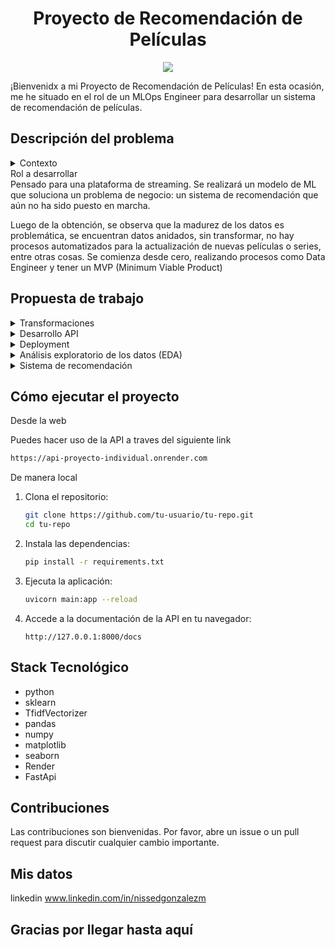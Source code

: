 

# <h1 align=center> Proyecto de Recomendación de Películas </h1>

<p align=center><img src=https://img.freepik.com/premium-vector/video-camera-icon-comic-style-movie-play-vector-cartoon-illustration-pictogram-video-streaming-business-concept-splash-effect_157943-5803.jpg?w=200><p>
  
¡Bienvenidx a mi Proyecto de Recomendación de Películas! En esta ocasión, me he situado en el rol de un MLOps Engineer para desarrollar un sistema de recomendación de películas.

  
## Descripción del problema

<details>
  <summary>Contexto</summary>
  El ciclo de vida de un proyecto de Machine Learning debe incluir desde el tratamiento y recolección de los datos hasta el entrenamiento y mantenimiento del modelo de ML según llegan nuevos datos.
</details>


  <summary>Rol a desarrollar</summary>
Pensado para una plataforma de streaming. Se realizará un modelo de ML que soluciona un problema de negocio: un sistema de recomendación que aún no ha sido puesto en marcha.

  Luego de la obtención, se observa que la madurez de los datos es problemática, se encuentran datos anidados, sin transformar, no hay procesos automatizados para la actualización de nuevas películas o series, entre otras cosas.
  Se comienza desde cero, realizando procesos como Data Engineer y tener un MVP (Minimum Viable Product)


## Propuesta de trabajo

<details>
  <summary>Transformaciones</summary>
 ⏩ Realicé las siguientes transformaciones a los datos: (ETL)

  - Desanidar campos como `belongs_to_collection`, `production_companies`,`genres`,`movies_companys`,`spoken_languages`.
  - Rellenar valores nulos en `revenue` y `budget` con 0.
  - Eliminar valores nulos en `release_date`.
  - Formatear fechas a `AAAA-mm-dd` y crear una columna `release_year` extrayendo el año de la fecha de estreno.
  - Crear la columna `return` calculando `revenue / budget`, con valor 0 cuando no hay datos disponibles.
  - Eliminar columnas no utilizadas: `video`, `imdb_id`, `adult`, `original_title`, `poster_path`, `homepage`, `tagline`.
</details>

<details>
  <summary>Desarrollo API</summary>
  Para disponibilizar los datos, propongo usar el framework FastAPI. Las consultas propuestas son:

  - **cantidad_filmaciones_mes(Mes)**: Devuelve la cantidad de películas estrenadas en el mes consultado.
  - **cantidad_filmaciones_dia(Dia)**: Devuelve la cantidad de películas estrenadas en el día consultado.
  - **score_titulo(titulo_de_la_filmación)**: Devuelve el título, año de estreno y score de una película.
  - **votos_titulo(titulo_de_la_filmación)**: Devuelve el título, cantidad de votos y promedio de votaciones de una película.
  - **get_actor(nombre_actor)**: Devuelve el éxito del actor medido a través del retorno, cantidad de películas y promedio de retorno.
  - **get_director(nombre_director)**: Devuelve el éxito del director medido a través del retorno, nombre de cada película con fecha de lanzamiento, retorno individual, costo y ganancia.
</details>

<details>
  <summary>Deployment</summary>
  En esta ocasión he optado por Render.
</details>

<details>
  <summary>Análisis exploratorio de los datos (EDA)</summary>
  Después de limpiar los datos, he decidido investigar las relaciones entre las variables, buscar outliers o anomalías y patrones interesantes, también opté por un gráfico de nube de palabras para ver las frecuencias.
</details>

<details>
  <summary>Sistema de recomendación</summary>
  Una vez que la data es consumible por la API, está lista para ser utilizada por los departamentos de Analytics y Machine Learning. Entreno mi modelo de machine learning para crear un sistema de recomendación de películas. Debo encontrar la similitud de puntuación entre películas y devolver una lista de 5 películas similares.

  **Endpoint:**
  - **recomendacion(titulo)**: Devuelve una lista de 5 películas similares al título ingresado.
</details>

## Cómo ejecutar el proyecto

Desde la web

Puedes hacer uso de la API a traves del siguiente link
 ```sh
https://api-proyecto-individual.onrender.com
```

De manera local

1. Clona el repositorio:
   ```sh
   git clone https://github.com/tu-usuario/tu-repo.git
   cd tu-repo
   ```

2. Instala las dependencias:
   ```sh
   pip install -r requirements.txt
   ```

3. Ejecuta la aplicación:
   ```sh
   uvicorn main:app --reload
   ```

4. Accede a la documentación de la API en tu navegador:
   ```
   http://127.0.0.1:8000/docs
   ```
## Stack Tecnológico

- python
- sklearn
- TfidfVectorizer
- pandas
- numpy
- matplotlib
- seaborn
- Render
- FastApi
## Contribuciones
Las contribuciones son bienvenidas. Por favor, abre un issue o un pull request para discutir cualquier cambio importante.

## Mis datos
linkedin 
www.linkedin.com/in/nissedgonzalezm

## Gracias por llegar hasta aquí
